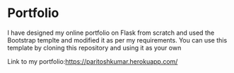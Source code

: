 # Portfolio

I have designed my online portfolio on Flask from scratch and used the Bootstrap templte and modified it as per my requirements. You can use this template by cloning this repository and using it as your own

Link to my portfolio:https://paritoshkumar.herokuapp.com/
